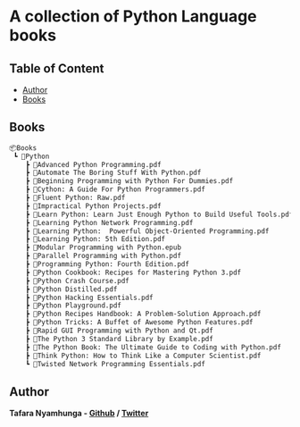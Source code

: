 # A collection of Python Language books

## Table of Content

* [Author](#author)
* [Books](#books)

## Books

```bash
📦Books
 ┗ 📂Python
    ┣ 📜Advanced Python Programming.pdf
    ┣ 📜Automate The Boring Stuff With Python.pdf
    ┣ 📜Beginning Programming with Python For Dummies.pdf
    ┣ 📜Cython: A Guide For Python Programmers.pdf
    ┣ 📜Fluent Python: Raw.pdf
    ┣ 📜Impractical Python Projects.pdf
    ┣ 📜Learn Python: Learn Just Enough Python to Build Useful Tools.pdf
    ┣ 📜Learning Python Network Programming.pdf
    ┣ 📜Learning Python:  Powerful Object-Oriented Programming.pdf
    ┣ 📜Learning Python: 5th Edition.pdf
    ┣ 📜Modular Programming with Python.epub
    ┣ 📜Parallel Programming with Python.pdf
    ┣ 📜Programming Python: Fourth Edition.pdf
    ┣ 📜Python Cookbook: Recipes for Mastering Python 3.pdf
    ┣ 📜Python Crash Course.pdf
    ┣ 📜Python Distilled.pdf
    ┣ 📜Python Hacking Essentials.pdf
    ┣ 📜Python Playground.pdf
    ┣ 📜Python Recipes Handbook: A Problem-Solution Approach.pdf
    ┣ 📜Python Tricks: A Buffet of Awesome Python Features.pdf
    ┣ 📜Rapid GUI Programming with Python and Qt.pdf
    ┣ 📜The Python 3 Standard Library by Example.pdf
    ┣ 📜The Python Book: The Ultimate Guide to Coding with Python.pdf
    ┣ 📜Think Python: How to Think Like a Computer Scientist.pdf
    ┗ 📜Twisted Network Programming Essentials.pdf
```

## Author

**Tafara Nyamhunga  - [Github](https://github.com/tafara-n) / [Twitter](https://twitter.com/tafaranyamhunga)**

